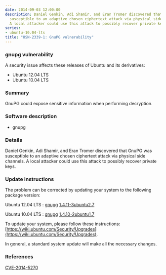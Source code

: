 ```yaml
---
date: 2014-09-03 12:00:00
description: Daniel Genkin, Adi Shamir, and Eran Tromer discovered that GnuPG was
  susceptible to an adaptive chosen ciphertext attack via physical side channels.
  A local attacker could use this attack to possibly recover private keys.
series:
- ubuntu-10.04-lts
title: "USN-2339-1: GnuPG vulnerability"
---
```


### gnupg vulnerability

A security issue affects these releases of Ubuntu and its derivatives:

* Ubuntu 12.04 LTS
* Ubuntu 10.04 LTS

### Summary

GnuPG could expose sensitive information when performing decryption. 

### Software description

* gnupg 

### Details

Daniel Genkin, Adi Shamir, and Eran Tromer discovered that GnuPG was susceptible to an adaptive chosen ciphertext attack via physical side channels. A local attacker could use this attack to possibly recover private keys. 

### Update instructions

The problem can be corrected by updating your system to the following package version:

Ubuntu 12.04 LTS
 : [gnupg](https://launchpad.net/ubuntu/+source/gnupg) <span> [1.4.11-3ubuntu2.7](https://launchpad.net/ubuntu/+source/gnupg/1.4.11-3ubuntu2.7) </span> 

Ubuntu 10.04 LTS
 : [gnupg](https://launchpad.net/ubuntu/+source/gnupg) <span> [1.4.10-2ubuntu1.7](https://launchpad.net/ubuntu/+source/gnupg/1.4.10-2ubuntu1.7) </span> 

To update your system, please follow these instructions: [https://wiki.ubuntu.com/Security/Upgrades](https://wiki.ubuntu.com/Security/Upgrades).

In general, a standard system update will make all the necessary changes. 

### References

 [CVE-2014-5270](http://people.ubuntu.com/~ubuntu-security/cve/CVE-2014-5270)
